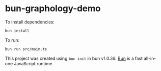 # bun-graphology-demo

To install dependencies:

```bash
bun install
```

To run:

```bash
bun run src/main.ts
```

This project was created using `bun init` in bun v1.0.36. [Bun](https://bun.sh) is a fast all-in-one JavaScript runtime.
